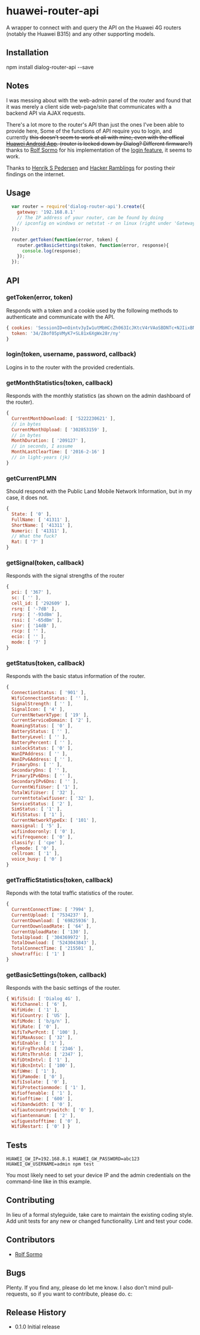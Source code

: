 # huawei-router-api
A wrapper to connect with and query the API on the Huawei 4G routers (notably the Huawei B315) and any other supporting models.

## Installation
  npm install dialog-router-api --save

## Notes
I was messing about with the web-admin panel of the router and found that it was merely a client side web-page/site that communicates with a backend API via AJAX requests.

There's a lot more to the router's API than just the ones I've been able to provide here, Some of the functions of API require you to login, and currently ~~this doesn't seem to work at all with mine, even with the offical [Huawei Android App](https://play.google.com/store/apps/details?id=com.huawei.mw&hl=en). (router is locked down by Dialog? Different firmware?)~~ thanks to [Rolf Sormo](https://github.com/rolfsormo) for his implementation of the [login feature](https://github.com/ishan-marikar/dialog-router-api/pull/2), it seems to work.

Thanks to [Henrik S Pedersen](http://blog.hsp.dk/php-api-huawei-e5180-router/) and [Hacker Ramblings](https://blog.hqcodeshop.fi/archives/259-Huawei-E5186-AJAX-API.html) for posting their findings on the internet.

## Usage

```js
  var router = require('dialog-router-api').create({
    gateway: '192.168.8.1'
    // The IP address of your router, can be found by doing
    // ipconfig on windows or netstat -r on linux (right under 'Gateway')
  });

  router.getToken(function(error, token) {
    router.getBasicSettings(token, function(error, response){
      console.log(response);
    });
  });
```

## API
### getToken(error, token)
Responds with a token and a cookie used by the following methods to authenticate and communicate with the API.

```js
{ cookies: 'SessionID=nOintv3yIw1utMbHCcZh063IcJKtcV4rVAoSBDNTc+NJIixBN7ukOg8MSaGf+Fck2uiBmmozJ5go63Hs8/wm44ySCrluICP6rsmzVvFzJHXFmrMm4NV0fi8NmJk+QVHY',
  token: '34/Z8of05pVMyK7+SL81x6XgWx28r/ny'
}
```
### login(token, username, password, callback)
Logins in to the router with the provided credentials.

### getMonthStatistics(token, callback)
Responds with the monthly statistics (as shown on the admin dashboard of the router).

```js
{
  CurrentMonthDownload: [ '5222230621' ],
  // in bytes
  CurrentMonthUpload: [ '302853159' ],
  // in bytes
  MonthDuration: [ '209127' ],
  // in seconds, I assume
  MonthLastClearTime: [ '2016-2-16' ]
  // in light-years (jk)
}
```

### getCurrentPLMN
Should respond with the Public Land Mobile Network Information, but in my case, it does not.

```js
{
  State: [ '0' ],
  FullName: [ '41311' ],
  ShortName: [ '41311' ],
  Numeric: [ '41311' ],
  // What the fuck?
  Rat: [ '7' ]
}
```

### getSignal(token, callback)
Responds with the signal strengths of the router

```js
{
  pci: [ '367' ],
  sc: [ '' ],
  cell_id: [ '292609' ],
  rsrq: [ '-7dB' ],
  rsrp: [ '-93dBm' ],
  rssi: [ '-65dBm' ],
  sinr: [ '14dB' ],
  rscp: [ '' ],
  ecio: [ '' ],
  mode: [ '7' ]
}
```

### getStatus(token, callback)
Responds with the basic status information of the router.

```js
{
  ConnectionStatus: [ '901' ],
  WifiConnectionStatus: [ '' ],
  SignalStrength: [ '' ],
  SignalIcon: [ '4' ],
  CurrentNetworkType: [ '19' ],
  CurrentServiceDomain: [ '2' ],
  RoamingStatus: [ '0' ],
  BatteryStatus: [ '' ],
  BatteryLevel: [ '' ],
  BatteryPercent: [ '' ],
  simlockStatus: [ '0' ],
  WanIPAddress: [ '' ],
  WanIPv6Address: [ '' ],
  PrimaryDns: [ '' ],
  SecondaryDns: [ '' ],
  PrimaryIPv6Dns: [ '' ],
  SecondaryIPv6Dns: [ '' ],
  CurrentWifiUser: [ '1' ],
  TotalWifiUser: [ '32' ],
  currenttotalwifiuser: [ '32' ],
  ServiceStatus: [ '2' ],
  SimStatus: [ '1' ],
  WifiStatus: [ '1' ],
  CurrentNetworkTypeEx: [ '101' ],
  maxsignal: [ '5' ],
  wifiindooronly: [ '0' ],
  wififrequence: [ '0' ],
  classify: [ 'cpe' ],
  flymode: [ '0' ],
  cellroam: [ '1' ],
  voice_busy: [ '0' ]
}
```

### getTrafficStatistics(token, callback)
Reponds with the total traffic statistics of the router.

```js
{
  CurrentConnectTime: [ '7994' ],
  CurrentUpload: [ '7534237' ],
  CurrentDownload: [ '69825936' ],
  CurrentDownloadRate: [ '64' ],
  CurrentUploadRate: [ '130' ],
  TotalUpload: [ '304369972' ],
  TotalDownload: [ '5243043843' ],
  TotalConnectTime: [ '215501' ],
  showtraffic: [ '1' ]
}
```

### getBasicSettings(token, callback)
Responds with the basic settings of the router.

```js
{ WifiSsid: [ 'Dialog 4G' ],
  WifiChannel: [ '6' ],
  WifiHide: [ '1' ],
  WifiCountry: [ 'US' ],
  WifiMode: [ 'b/g/n' ],
  WifiRate: [ '0' ],
  WifiTxPwrPcnt: [ '100' ],
  WifiMaxAssoc: [ '32' ],
  WifiEnable: [ '1' ],
  WifiFrgThrshld: [ '2346' ],
  WifiRtsThrshld: [ '2347' ],
  WifiDtmIntvl: [ '1' ],
  WifiBcnIntvl: [ '100' ],
  WifiWme: [ '1' ],
  WifiPamode: [ '0' ],
  WifiIsolate: [ '0' ],
  WifiProtectionmode: [ '1' ],
  Wifioffenable: [ '1' ],
  Wifiofftime: [ '600' ],
  wifibandwidth: [ '0' ],
  wifiautocountryswitch: [ '0' ],
  wifiantennanum: [ '2' ],
  wifiguestofftime: [ '0' ],
  WifiRestart: [ '0' ] }
```

## Tests
  ```HUAWEI_GW_IP=192.168.8.1 HUAWEI_GW_PASSWORD=abc123 HUAWEI_GW_USERNAME=admin npm test```

You most likely need to set your device IP and the admin credentials on the command-line like in this example.

## Contributing
In lieu of a formal styleguide, take care to maintain the existing coding style. Add unit tests for any new or changed functionality. Lint and test your code.

## Contributors
  - [Rolf Sormo](https://github.com/rolfsormo)

## Bugs
Plenty. If you find any, please do let me know. I also don't mind pull-requests, so if you want to contribute, please do. c:

## Release History
- 0.1.0 Initial release
